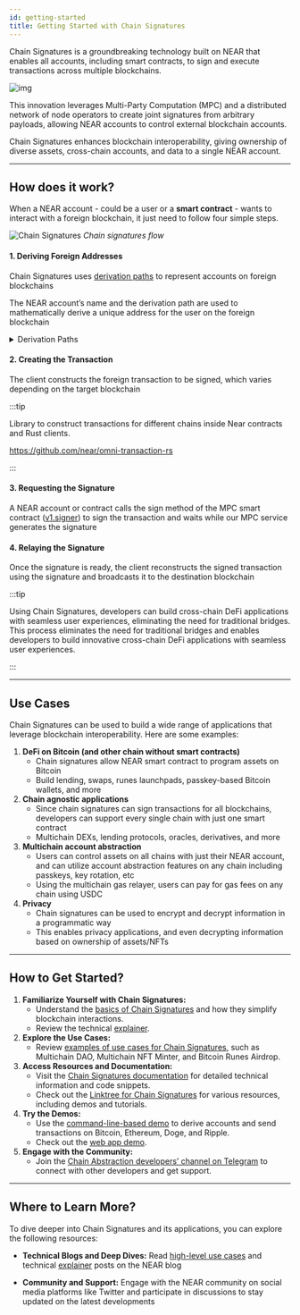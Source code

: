 ```yaml
---
id: getting-started
title: Getting Started with Chain Signatures
---
```


Chain Signatures is a groundbreaking technology built on NEAR that enables all accounts, including smart contracts, to sign and execute transactions across multiple blockchains.

![img](https://pages.near.org/wp-content/uploads/2024/02/acct-abstraction-blog-1.png)

This innovation leverages Multi-Party Computation (MPC) and a distributed network of node operators to create joint signatures from arbitrary payloads, allowing NEAR accounts to control external blockchain accounts.

Chain Signatures enhances blockchain interoperability, giving ownership of diverse assets, cross-chain accounts, and data to a single NEAR account.

---

## How does it work?

When a NEAR account - could be a user or a **smart contract** - wants to interact with a foreign blockchain, it just need to follow four simple steps.

![Chain Signatures](/docs/assets/chain-abstract-2.png)
_Chain signatures flow_

#### 1. Deriving Foreign Addresses

Chain Signatures uses [derivation paths](../../../1.concepts/abstraction/chain-signatures.md#derivation-paths-one-account-multiple-chains) to represent accounts on foreign blockchains

The NEAR account’s name and the derivation path are used to mathematically derive a unique address for the user on the foreign blockchain

<details>

<summary> Derivation Paths </summary>

A NEAR account will always derive the same address on the foreign blockchain using the same derivation path

Notice that, since the foreign address is derived from the NEAR account name, it is not possible for another NEAR account to control the same address

</details>


#### 2. Creating the Transaction

The client constructs the foreign transaction to be signed, which varies depending on the target blockchain

:::tip

Library to construct transactions for different chains inside Near contracts and Rust clients.

https://github.com/near/omni-transaction-rs

:::

#### 3. Requesting the Signature

A NEAR account or contract calls the sign method of the MPC smart contract ([v1.signer](https://nearblocks.io/address/v1.signer)) to sign the transaction and waits while our MPC service generates the signature

#### 4. Relaying the Signature

Once the signature is ready, the client reconstructs the signed transaction using the signature and broadcasts it to the destination blockchain

:::tip

Using Chain Signatures, developers can build cross-chain DeFi applications with seamless user experiences, eliminating the need for traditional bridges. This process eliminates the need for traditional bridges and enables developers to build innovative cross-chain DeFi applications with seamless user experiences.

:::

---

## Use Cases

Chain Signatures can be used to build a wide range of applications that leverage blockchain interoperability. Here are some examples:

1. **DeFi on Bitcoin (and other chain without smart contracts)**
   * Chain signatures allow NEAR smart contract to program assets on Bitcoin
   * Build lending, swaps, runes launchpads, passkey-based Bitcoin wallets, and more
2. **Chain agnostic applications**
   * Since chain signatures can sign transactions for all blockchains, developers can support every single chain with just one smart contract
   * Multichain DEXs, lending protocols, oracles, derivatives, and more
3. **Multichain account abstraction**
   * Users can control assets on all chains with just their NEAR account, and can utilize account abstraction features on any chain including passkeys, key rotation, etc
   * Using the multichain gas relayer, users can pay for gas fees on any chain using USDC
4. **Privacy**
   * Chain signatures can be used to encrypt and decrypt information in a programmatic way
   * This enables privacy applications, and even decrypting information based on ownership of assets/NFTs

---

## How to Get Started?

1. **Familiarize Yourself with Chain Signatures:**
   * Understand the [basics of Chain Signatures](https://docs.near.org/concepts/abstraction/chain-signatures) and how they simplify blockchain interactions.
   * Review the technical [explainer](https://near.org/blog/unlocking-web3-usability-with-account-aggregation).
2. **Explore the Use Cases:**
   * Review [examples of use cases for Chain Signatures](https://pages.near.org/blog/unlocking-multichain-web3-with-near-chain-signatures/), such as Multichain DAO, Multichain NFT Minter, and Bitcoin Runes Airdrop.
3. **Access Resources and Documentation:**
   * Visit the [Chain Signatures documentation](https://docs.near.org/build/chain-abstraction/chain-signatures) for detailed technical information and code snippets.
   * Check out the [Linktree for Chain Signatures](https://linktr.ee/chainsignatures) for various resources, including demos and tutorials.
4. **Try the Demos:**
   * Use the [command-line-based demo](https://github.com/near-examples/chainsig-script) to derive accounts and send transactions on Bitcoin, Ethereum, Doge, and Ripple.
   * Check out the [web app demo](https://github.com/near-examples/near-multichain/tree/main).
5. **Engage with the Community:**
   * Join the [Chain Abstraction developers’ channel on Telegram](https://t.me/chain\_abstraction) to connect with other developers and get support.

---

## Where to Learn More?

To dive deeper into Chain Signatures and its applications, you can explore the following resources:

- **Technical Blogs and Deep Dives:** Read [high-level use cases](https://pages.near.org/blog/unlocking-multichain-web3-with-near-chain-signatures) and technical [explainer](https://near.org/blog/unlocking-web3-usability-with-account-aggregation) posts on the NEAR blog
* **Community and Support:** Engage with the NEAR community on social media platforms like Twitter and participate in discussions to stay updated on the latest developments
